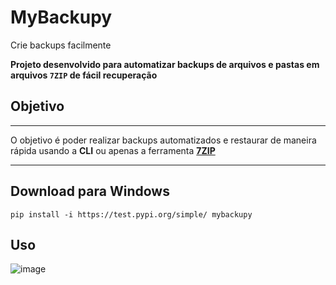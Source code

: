 # MyBackupy

Crie backups facilmente

**Projeto desenvolvido para automatizar backups de arquivos e pastas em arquivos `7ZIP` de fácil recuperação**

## Objetivo
___

O objetivo é poder realizar backups automatizados e restaurar de maneira rápida usando a **CLI** ou apenas a ferramenta [**7ZIP**](https://www.7-zip.org/download.html)
___

## Download para Windows
```
pip install -i https://test.pypi.org/simple/ mybackupy
```
## Uso
![image](https://user-images.githubusercontent.com/31896473/140936695-dc8b5993-b29e-40c1-bd7a-f9e5744584f4.png)
